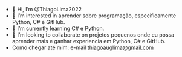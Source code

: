- 👋 Hi, I’m @ThiagoLima2022
- 👀 I’m interested in  aprender sobre programação, especificamente Python, C# e GitHub.
- 🌱 I’m currently learning C# e Python.
- 💞️ I’m looking to collaborate on projetos pequenos onde eu possa aprender mais e ganhar experiencia em Python, C# e GitHub.
- Como chegar até mim: e-mail thiagoauglima@gmail.com

<!---
ThiagoLima2022/ThiagoLima2022 is a ✨ special ✨ repository because its `README.md` (this file) appears on your GitHub profile.
You can click the Preview link to take a look at your changes.
--->
